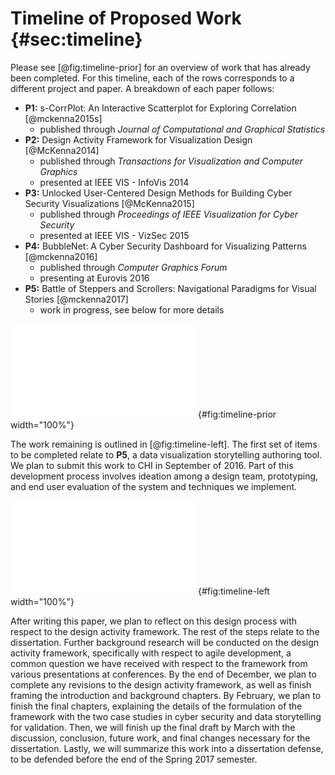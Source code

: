 
# Timeline of Proposed Work {#sec:timeline}

Please see [@fig:timeline-prior] for an overview of work that has already been completed.
For this timeline, each of the rows corresponds to a different project and paper.
A breakdown of each paper follows:

  - **P1:** s-CorrPlot: An Interactive Scatterplot for Exploring Correlation [@mckenna2015s]
    - published through *Journal of Computational and Graphical Statistics*
  - **P2:** Design Activity Framework for Visualization Design [@McKenna2014]
    - published through *Transactions for Visualization and Computer Graphics*
    - presented at IEEE VIS - InfoVis 2014
  - **P3:** Unlocked User-Centered Design Methods for Building Cyber Security Visualizations [@McKenna2015]
    - published through *Proceedings of IEEE Visualization for Cyber Security*
    - presented at IEEE VIS - VizSec 2015
  - **P4:** BubbleNet: A Cyber Security Dashboard for Visualizing Patterns [@mckenna2016]
    - published through *Computer Graphics Forum*
    - presenting at Eurovis 2016
  - **P5:** Battle of Steppers and Scrollers: Navigational Paradigms for Visual Stories [@mckenna2017]
    - work in progress, see below for more details


![
  Timeline of the work already completed for this dissertation, with the exception of **P5**.
](figures/timeline/prior-work.pdf){#fig:timeline-prior width="100%"}


The work remaining is outlined in [@fig:timeline-left].
The first set of items to be completed relate to **P5**, a data visualization storytelling authoring tool.
We plan to submit this work to CHI in September of 2016.
Part of this development process involves ideation among a design team, prototyping, and end user evaluation of the system and techniques we implement.


![
  Timeline of the work remaining to finish the dissertation, mostly with respect to **P5** and writing the dissertation (pink).
](figures/timeline/work-left.pdf){#fig:timeline-left width="100%"}


After writing this paper, we plan to reflect on this design process with respect to the design activity framework.
The rest of the steps relate to the dissertation.
Further background research will be conducted on the design activity framework, specifically with respect to agile development, a common question we have received with respect to the framework from various presentations at conferences.
By the end of December, we plan to complete any revisions to the design activity framework, as well as finish framing the introduction and background chapters.
By February, we plan to finish the final chapters, explaining the details of the formulation of the framework with the two case studies in cyber security and data storytelling for validation.
Then, we will finish up the final draft by March with the discussion, conclusion, future work, and final changes necessary for the dissertation.
Lastly, we will summarize this work into a dissertation defense, to be defended before the end of the Spring 2017 semester.

